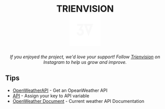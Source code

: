 <h1 align="center">TRIENVISION
<a href="https://www.instagram.com/trienvision?igsh=c253NWdsZTQwMzRo&utm_source=qr" target="_blank"></br><img src="./img/trienvision-logo.png" alt="trienvision" style="width: 100px; height: 100px;" width="100" height="100" /></a></h1>
<div align="center">

<i>If you enjoyed the project, we'd love your support! Follow [Trienvision](https://www.instagram.com/trienvision?igsh=c253NWdsZTQwMzRo&utm_source=qr) on Instagram to help us grow and improve.</i>
</div>

## Tips 
- [OpenWeatherAPI](https://openweathermap.org/) - Get an OpeanWeather API
- [API](./js/script.js) - Assign your key to API variable
- [OpenWeather Document](https://openweathermap.org/current) - Current weather API Documentation
